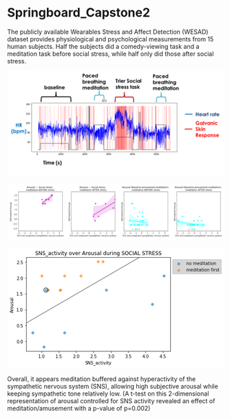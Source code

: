 # Springboard_Capstone2

The publicly available Wearables Stress and Affect Detection (WESAD) dataset provides physiological and psychological measurements from 15 human subjects. Half the subjects did a comedy-viewing task and a meditation task before social stress, while half only did those after social stress.

![](image1_readme.png)

![](image4_readme.png)

![](image3_readme.png)

Overall, it appears meditation buffered against hyperactivity of the sympathetic nervous system (SNS), allowing high subjective arousal while keeping sympathetic tone relatively low. (A t-test on this 2-dimensional representation of arousal controlled for SNS activity revealed an effect of meditation/amusement with a p-value of p=0.002)

